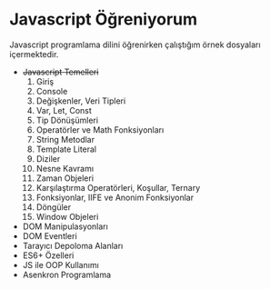 # Javascript Öğreniyorum
Javascript programlama dilini öğrenirken çalıştığım örnek dosyaları içermektedir.<br/>
 - ~~Javascript Temelleri~~
   1. Giriş
   2. Console
   3. Değişkenler, Veri Tipleri
   4. Var, Let, Const
   5. Tip Dönüşümleri
   6. Operatörler ve Math Fonksiyonları
   7. String Metodlar
   8. Template Literal
   9. Diziler
   10. Nesne Kavramı
   11. Zaman Objeleri
   12. Karşılaştırma Operatörleri, Koşullar, Ternary
   13. Fonksiyonlar, IIFE ve Anonim Fonksiyonlar
   14. Döngüler
   15. Window Objeleri
 - DOM Manipulasyonları
 - DOM Eventleri
 - Tarayıcı Depoloma Alanları
 - ES6+ Özelleri
 - JS ile OOP Kullanımı
 - Asenkron Programlama
